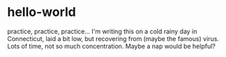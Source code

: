 # hello-world
practice, practice, practice...
I'm writing this on a cold rainy day in Connecticut, laid a bit low, but recovering from (maybe the famous) virus.  Lots of time, not so much concentration.  Maybe a nap would be helpful?
